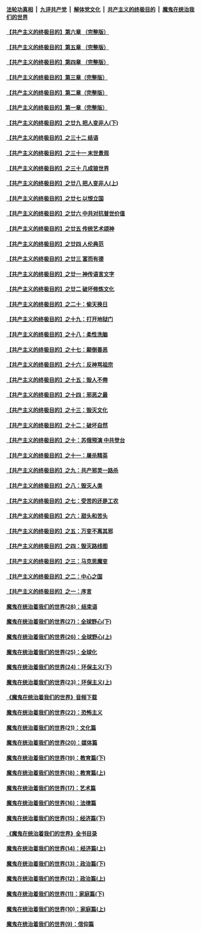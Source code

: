 ####  [法轮功真相](../../../../basic/blob/master/README.md?t=09092139) &nbsp;|&nbsp; [九评共产党](../../../../9ping.md/blob/master/README.md?t=09092139) &nbsp;|&nbsp; [解体党文化](../../../../jtdwh.md/blob/master/README.md?t=09092139)  &nbsp;|&nbsp; [共产主义的终极目的](../../../../gczydzjmd.md/blob/master/README.md?t=09092139) &nbsp;|&nbsp; [魔鬼在统治我们的世界](../../../../mgztzwmdsj.md/blob/master/README.md?t=09092139) 

#### [【共产主义的终极目的】第六章 （完整版）](../pages/nsc422/n11428913.md?t=09092139) 

#### [【共产主义的终极目的】第五章 （完整版）](../pages/nsc422/n11428912.md?t=09092139) 

#### [【共产主义的终极目的】第四章 （完整版）](../pages/nsc422/n11428907.md?t=09092139) 

#### [【共产主义的终极目的】第三章（完整版）](../pages/nsc422/n11428848.md?t=09092139) 

#### [【共产主义的终极目的】第二章（完整版）](../pages/nsc422/n11428831.md?t=09092139) 

#### [【共产主义的终极目的】第一章（完整版）](../pages/nsc422/n11417651.md?t=09092139) 

#### [【共产主义的终极目的】之廿九 把人变非人(下)](../pages/nsc422/n11344140.md?t=09092139) 

#### [【共产主义的终极目的】之三十二 结语](../pages/nsc422/n11360535.md?t=09092139) 

#### [【共产主义的终极目的】之三十一 末世景观](../pages/nsc422/n11351129.md?t=09092139) 

#### [【共产主义的终极目的】之三十 几成狼世界](../pages/nsc422/n11348280.md?t=09092139) 

#### [【共产主义的终极目的】之廿八 把人变非人(上)](../pages/nsc422/n11340492.md?t=09092139) 

#### [【共产主义的终极目的】之廿七 以恨立国](../pages/nsc422/n11336944.md?t=09092139) 

#### [【共产主义的终极目的】之廿六 中共对抗普世价值](../pages/nsc422/n11324785.md?t=09092139) 

#### [【共产主义的终极目的】之廿五 传统艺术颂神](../pages/nsc422/n11296396.md?t=09092139) 

#### [【共产主义的终极目的】之廿四 人伦典范](../pages/nsc422/n11296397.md?t=09092139) 

#### [【共产主义的终极目的】之廿三 富而有德](../pages/nsc422/n11283598.md?t=09092139) 

#### [【共产主义的终极目的】之廿一 神传语言文字](../pages/nsc422/n11263265.md?t=09092139) 

#### [【共产主义的终极目的】之廿二 破坏修炼文化](../pages/nsc422/n11245728.md?t=09092139) 

#### [【共产主义的终极目的】之二十：偷天换日](../pages/nsc422/n11238846.md?t=09092139) 

#### [【共产主义的终极目的】之十九：打开地狱门](../pages/nsc422/n11206376.md?t=09092139) 

#### [【共产主义的终极目的】之十八：柔性洗脑](../pages/nsc422/n11199994.md?t=09092139) 

#### [【共产主义的终极目的】之十七：颠倒善恶](../pages/nsc422/n11179782.md?t=09092139) 

#### [【共产主义的终极目的】之十六：反神骂祖宗](../pages/nsc422/n11166798.md?t=09092139) 

#### [【共产主义的终极目的】之十五：毁人不倦](../pages/nsc422/n11166792.md?t=09092139) 

#### [【共产主义的终极目的】之十四：邪恶之最](../pages/nsc422/n11150249.md?t=09092139) 

#### [【共产主义的终极目的】之十三：毁灭文化](../pages/nsc422/n11135227.md?t=09092139) 

#### [【共产主义的终极目的】之十二：破坏自然](../pages/nsc422/n11135214.md?t=09092139) 

#### [【共产主义的终极目的】之十：苏俄预演 中共登台](../pages/nsc422/n11118424.md?t=09092139) 

#### [【共产主义的终极目的】之十一：屠杀精英](../pages/nsc422/n11118442.md?t=09092139) 

#### [【共产主义的终极目的】之九：共产邪灵一路杀](../pages/nsc422/n11114139.md?t=09092139) 

#### [【共产主义的终极目的】之八：毁灭人类](../pages/nsc422/n11108503.md?t=09092139) 

#### [【共产主义的终极目的】之七：受苦的还是工农](../pages/nsc422/n11101809.md?t=09092139) 

#### [【共产主义的终极目的】之六：甜头和苦头](../pages/nsc422/n11096971.md?t=09092139) 

#### [【共产主义的终极目的】之五：万变不离其邪](../pages/nsc422/n11091285.md?t=09092139) 

#### [【共产主义的终极目的】之四：毁灭路线图](../pages/nsc422/n11086284.md?t=09092139) 

#### [【共产主义的终极目的】之三：马克思魔变](../pages/nsc422/n11061941.md?t=09092139) 

#### [【共产主义的终极目的】之二：中心之国](../pages/nsc422/n11047728.md?t=09092139) 

#### [【共产主义的终极目的】之一：序言](../pages/nsc422/n11086077.md?t=09092139) 

#### [魔鬼在统治着我们的世界(28)：结束语](../pages/nsc422/n10936246.md?t=09092139) 

#### [魔鬼在统治着我们的世界(27)：全球野心(下)](../pages/nsc422/n10928319.md?t=09092139) 

#### [魔鬼在统治着我们的世界(26)：全球野心(上)](../pages/nsc422/n10900318.md?t=09092139) 

#### [魔鬼在统治着我们的世界(25)：全球化](../pages/nsc422/n10788205.md?t=09092139) 

#### [魔鬼在统治着我们的世界(24)：环保主义(下)](../pages/nsc422/n10695307.md?t=09092139) 

#### [魔鬼在统治着我们的世界(23)：环保主义(上)](../pages/nsc422/n10688613.md?t=09092139) 

#### [《魔鬼在统治着我们的世界》音频下载](../pages/nsc422/n10635553.md?t=09092139) 

#### [魔鬼在统治着我们的世界(22)：恐怖主义](../pages/nsc422/n10614727.md?t=09092139) 

#### [魔鬼在统治着我们的世界(21)：文化篇](../pages/nsc422/n10597706.md?t=09092139) 

#### [魔鬼在统治着我们的世界(20)：媒体篇](../pages/nsc422/n10586579.md?t=09092139) 

#### [魔鬼在统治着我们的世界(19)：教育篇(下)](../pages/nsc422/n10564808.md?t=09092139) 

#### [魔鬼在统治着我们的世界(18)：教育篇(上)](../pages/nsc422/n10526970.md?t=09092139) 

#### [魔鬼在统治着我们的世界(17)：艺术篇](../pages/nsc422/n10499093.md?t=09092139) 

#### [魔鬼在统治着我们的世界(16)：法律篇](../pages/nsc422/n10485969.md?t=09092139) 

#### [魔鬼在统治着我们的世界(15)：经济篇(下)](../pages/nsc422/n10469975.md?t=09092139) 

#### [《魔鬼在统治着我们的世界》全书目录](../pages/nsc422/n10464261.md?t=09092139) 

#### [魔鬼在统治着我们的世界(14)：经济篇(上)](../pages/nsc422/n10457370.md?t=09092139) 

#### [魔鬼在统治着我们的世界(13)：政治篇(下)](../pages/nsc422/n10448270.md?t=09092139) 

#### [魔鬼在统治着我们的世界(12)：政治篇(上)](../pages/nsc422/n10444576.md?t=09092139) 

#### [魔鬼在统治着我们的世界(11)：家庭篇(下)](../pages/nsc422/n10440961.md?t=09092139) 

#### [魔鬼在统治着我们的世界(10)：家庭篇(上)](../pages/nsc422/n10435448.md?t=09092139) 

#### [魔鬼在统治着我们的世界(9)：信仰篇](../pages/nsc422/n10432159.md?t=09092139) 

